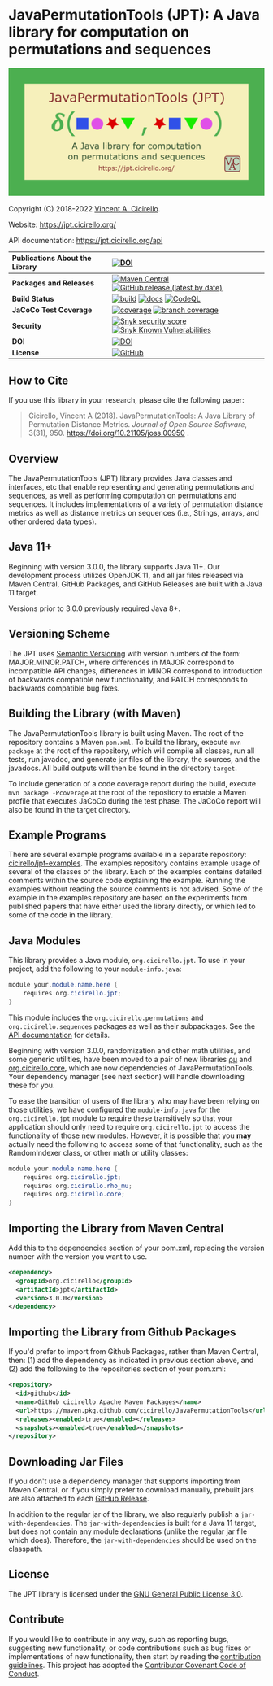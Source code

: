 # JavaPermutationTools (JPT): A Java library for computation on permutations and sequences 

[<img alt="JavaPermutationTools - A Java library for computation on permutations and sequences" 
     src="docs/images/jpt.png" width="640">](#javapermutationtools-jpt-a-java-library-for-computation-on-permutations-and-sequences)

Copyright (C) 2018-2022 [Vincent A. Cicirello](https://www.cicirello.org/).

Website: https://jpt.cicirello.org/

API documentation: https://jpt.cicirello.org/api

| __Publications About the Library__ | [![DOI](http://joss.theoj.org/papers/10.21105/joss.00950/status.svg)](https://doi.org/10.21105/joss.00950) |
| :--- | :--- |
| __Packages and Releases__ | [![Maven Central](https://img.shields.io/maven-central/v/org.cicirello/jpt.svg?label=Maven%20Central&logo=apachemaven)](https://search.maven.org/artifact/org.cicirello/jpt) [![GitHub release (latest by date)](https://img.shields.io/github/v/release/cicirello/JavaPermutationTools?logo=GitHub)](https://github.com/cicirello/JavaPermutationTools/releases) |
| __Build Status__ | [![build](https://github.com/cicirello/JavaPermutationTools/actions/workflows/build.yml/badge.svg)](https://github.com/cicirello/JavaPermutationTools/actions/workflows/build.yml) [![docs](https://github.com/cicirello/JavaPermutationTools/actions/workflows/docs.yml/badge.svg)](https://jpt.cicirello.org/api/) [![CodeQL](https://github.com/cicirello/JavaPermutationTools/actions/workflows/codeql-analysis.yml/badge.svg)](https://github.com/cicirello/JavaPermutationTools/actions/workflows/codeql-analysis.yml) |
| __JaCoCo Test Coverage__ | [![coverage](../badges/jacoco.svg)](https://github.com/cicirello/JavaPermutationTools/actions/workflows/build.yml) [![branch coverage](../badges/branches.svg)](https://github.com/cicirello/JavaPermutationTools/actions/workflows/build.yml) |
| __Security__ | [![Snyk security score](https://snyk-widget.herokuapp.com/badge/mvn/org.cicirello/jpt/badge.svg)](https://snyk.io/vuln/maven%3Aorg.cicirello%3Ajpt) [![Snyk Known Vulnerabilities](https://snyk.io/test/github/cicirello/JavaPermutationTools/badge.svg)](https://snyk.io/test/github/cicirello/JavaPermutationTools) |
| __DOI__ | [![DOI](https://zenodo.org/badge/139182095.svg)](https://zenodo.org/badge/latestdoi/139182095) |
| __License__ | [![GitHub](https://img.shields.io/github/license/cicirello/JavaPermutationTools)](https://github.com/cicirello/JavaPermutationTools/blob/master/LICENSE) | 

## How to Cite

If you use this library in your research, please cite the following paper:

> Cicirello, Vincent A (2018). JavaPermutationTools: A Java Library of Permutation Distance Metrics. *Journal of Open Source Software*, 3(31), 950.  https://doi.org/10.21105/joss.00950 .

## Overview

The JavaPermutationTools (JPT) library provides Java classes and interfaces, etc that 
enable representing and generating permutations and sequences, as well as performing 
computation on permutations and sequences. It includes implementations of a variety 
of permutation distance metrics as well as distance metrics on sequences (i.e., Strings, 
arrays, and other ordered data types). 

## Java 11+

Beginning with version 3.0.0, the library supports Java 11+. Our development process 
utilizes OpenJDK 11, and all jar files released via Maven Central, GitHub Packages, 
and GitHub Releases are built with a Java 11 target.

Versions prior to 3.0.0 previously required Java 8+.

## Versioning Scheme

The JPT uses [Semantic Versioning](https://semver.org/) with version 
numbers of the form: MAJOR.MINOR.PATCH, where differences in MAJOR 
correspond to incompatible API changes, differences in MINOR correspond 
to introduction of backwards compatible new functionality, and PATCH 
corresponds to backwards compatible bug fixes. 

## Building the Library (with Maven)

The JavaPermutationTools library is built using Maven. The root of the
repository contains a Maven `pom.xml`.  To build the library, 
execute `mvn package` at the root of the repository, which
will compile all classes, run all tests, run javadoc, and generate 
jar files of the library, the sources, and the javadocs. All build 
outputs will then be found in the directory `target`.

To include generation of a code coverage report during the build,
execute `mvn package -Pcoverage` at the root of the repository to 
enable a Maven profile that executes JaCoCo during the test 
phase. The JaCoCo report will also be found in the target directory.

## Example Programs

There are several example programs available in a separate 
repository: [cicirello/jpt-examples](https://github.com/cicirello/jpt-examples). The
examples repository contains example usage of several of the classes of the 
library. Each of the examples contains detailed comments within the source 
code explaining the example. Running the examples without reading the source 
comments is not advised. Some of the example in the examples repository are
based on the experiments from published papers that have either used the library
directly, or which led to some of the code in the library.

## Java Modules

This library provides a Java module, `org.cicirello.jpt`. To use in your project,
add the following to your `module-info.java`:

```Java
module your.module.name.here {
	requires org.cicirello.jpt;
}
```

This module includes the `org.cicirello.permutations` and `org.cicirello.sequences`
packages as well as their subpackages. See the [API documentation](https://jpt.cicirello.org/api) 
for details.

Beginning with version 3.0.0, randomization and other math utilities, and some
generic utilities, have been
moved to a pair of new libraries [&rho;&mu;](https://github.com/cicirello/rho-mu)
and [org.cicirello.core](https://github.com/cicirello/core), which are
now dependencies of JavaPermutationTools. Your dependency manager (see next section)
will handle downloading these for you. 

To ease the transition of users of the library who may have been relying on those
utilities, we have configured the `module-info.java` for the `org.cicirello.jpt` module to
require these transitively so that your application should only need to
require `org.cicirello.jpt` to access the functionality of those new modules.
However, it is possible that you __may__ actually need the following to access
some of that functionality, such as the RandomIndexer class, or other math or utility classes:

```Java
module your.module.name.here {
	requires org.cicirello.jpt;
	requires org.cicirello.rho_mu;
	requires org.cicirello.core;
}
```

## Importing the Library from Maven Central

Add this to the dependencies section of your pom.xml, replacing the version number 
with the version you want to use.

```XML
<dependency>
  <groupId>org.cicirello</groupId>
  <artifactId>jpt</artifactId>
  <version>3.0.0</version>
</dependency>
```

## Importing the Library from Github Packages

If you'd prefer to import from Github Packages, rather than Maven Central, 
then: (1) add the dependency as indicated in previous section above, 
and (2) add the following to the repositories section of your pom.xml:

```XML
<repository>
  <id>github</id>
  <name>GitHub cicirello Apache Maven Packages</name>
  <url>https://maven.pkg.github.com/cicirello/JavaPermutationTools</url>
  <releases><enabled>true</enabled></releases>
  <snapshots><enabled>true</enabled></snapshots>
</repository>
```

## Downloading Jar Files

If you don't use a dependency manager that supports importing from Maven Central,
or if you simply prefer to download manually, prebuilt jars are also attached to 
each [GitHub Release](https://github.com/cicirello/JavaPermutationTools).

In addition to the regular jar of the library, we also regularly publish a
`jar-with-dependencies`. The `jar-with-dependencies` is built for a Java 11 target,
but does not contain any module declarations (unlike the regular jar file which does).
Therefore, the `jar-with-dependencies` should be used on the classpath. 

## License

The JPT library is licensed under the [GNU General Public License 3.0](https://www.gnu.org/licenses/gpl-3.0.en.html).

## Contribute

If you would like to contribute in any way, such 
as reporting bugs, suggesting new functionality, or code contributions 
such as bug fixes or implementations of new functionality, then start 
by reading the [contribution guidelines](https://github.com/cicirello/.github/blob/main/CONTRIBUTING.md).
This project has adopted 
the [Contributor Covenant Code of Conduct](https://github.com/cicirello/.github/blob/main/CODE_OF_CONDUCT.md).
